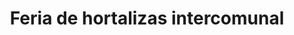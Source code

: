 ---
title: "Feria de hortalizas intercomunal"
url: /lecheria/feria-de-hortalizas-intercomunal/
shop: frutería
---